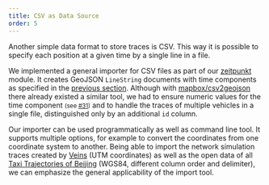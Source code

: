 ```yaml
---
title: CSV as Data Source
order: 5
---
```


Another simple data format to store traces is CSV. This way it is possible to specify each position at a given time by a single line in a file.

We implemented a general importer for CSV files as part of our [zeitpunkt](#source-code-zeitpunkt) module. It creates GeoJSON `LineString` documents with time components as specified in the [previous section](#geojson-linestrings-with-time-components). Although with [mapbox/csv2geojson](https://github.com/mapbox/csv2geojson) there already existed a similar tool, we had to ensure numeric values for the time component <small>(see [#31](https://github.com/mapbox/csv2geojson/issues/31))</small> and to handle the traces of multiple vehicles in a single file, distinguished only by an additional `id` column.

Our importer can be used programmatically as well as command line tool. It supports multiple options, for example to convert the coordinates from one coordinate system to another. Being able to import the network simulation traces created by [Veins](http://veins.car2x.org/) (UTM coordinates) as well as the open data of all [Taxi Trajectories of Beijing](http://research.microsoft.com/apps/pubs/?id=152883) (WGS84, different column order and delimiter), we can emphasize the general applicability of the import tool.
